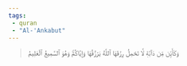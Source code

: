 ```yaml
---
tags: 
 - quran 
 - "Al-'Ankabut"
---
```


> وَكَأَيِّن مِّن دَآبَّةٖ لَّا تَحۡمِلُ رِزۡقَهَا ٱللَّهُ يَرۡزُقُهَا وَإِيَّاكُمۡۚ وَهُوَ ٱلسَّمِيعُ ٱلۡعَلِيمُ
